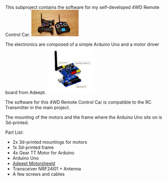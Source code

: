 This subproject contains the software for my self-developed 4WD Remote Control Car. 
<img src="/4WD_RC_Car_AddeptDriverBoard/pics/20181220_181335.jpg" width="150"/>

The electronics are composed of a simple Arduino Uno and a motor driver board from Adeept. 
<img src="/4WD_RC_Car_AddeptDriverBoard/pics/7501327fc2.jpg" width="150"/>

The software for this 4WD Remote Control Car is compatible to the RC Transmitter in the main project. 

The mounting of the motors and the frame where the Arduino Uno sits on is 3d-printed.

Part List:
* 2x 3d-printed mountings for motors
* 1x 3d-printed frame
* 4x Gear TT Motor for Arduino
* Arduino Uno
* [Adeept Motorsheeld](http://www.adeept.com/motorshield-for-uno_p0088.html)
* Transceiver NRF24l01 + Antenna
* A few screws and cables 
